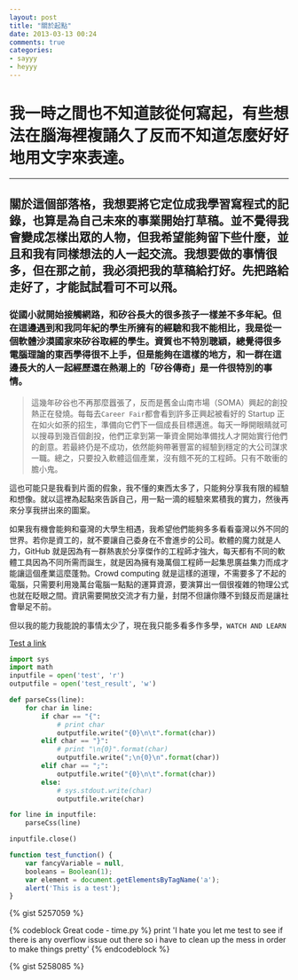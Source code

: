 ```yaml
---
layout: post
title: "關於起點"
date: 2013-03-13 00:24
comments: true
categories:
- sayyy
- heyyy
---
```

# 我一時之間也不知道該從何寫起，有些想法在腦海裡複誦久了反而不知道怎麼好好地用文字來表達。
---
## 關於這個部落格，我想要將它定位成我學習寫程式的記錄，也算是為自己未來的事業開始打草稿。並不覺得我會變成怎樣出眾的人物，但我希望能夠留下些什麼，並且和我有同樣想法的人一起交流。我想要做的事情很多，但在那之前，我必須把我的草稿給打好。先把路給走好了，才能試試看可不可以飛。

### 從國小就開始接觸網路，和矽谷長大的很多孩子一樣差不多年紀。但在這邊遇到和我同年紀的學生所擁有的經驗和我不能相比，我是從一個軟體沙漠國家來矽谷取經的學生。資質也不特別聰穎，總覺得很多電腦理論的東西學得很不上手，但是能夠在這樣的地方，和一群在這邊長大的人一起經歷還在熱潮上的「矽谷傳奇」是一件很特別的事情。

>這幾年矽谷也不再那麼囂張了，反而是舊金山南市場（SOMA）興起的創投熱正在發燒。每每去`Career Fair`都會看到許多正興起被看好的 Startup 正在如火如荼的招生，準備向它們下一個成長目標邁進。每天一睜開眼睛就可以搜尋到幾百個創投，他們正拿到第一筆資金開始準備找人才開始實行他們的創意。若最終仍是不成功，依然能夠帶著豐富的經驗到穩定的大公司謀求一職。總之，只要投入軟體這個產業，沒有餓不死的工程師。只有不敢衝的膽小鬼。

這也可能只是我看到片面的假象，我不懂的東西太多了，只能夠分享我有限的經驗和想像。就以這裡為起點來告訴自己，用一點一滴的經驗來累積我的實力，然後再來分享我拼出來的圖案。

如果我有機會能夠和臺灣的大學生相遇，我希望他們能夠多多看看臺灣以外不同的世界。若你是資工的，就不要讓自己委身在不會進步的公司。軟體的魔力就是人力，GitHub 就是因為有一群熱衷於分享傑作的工程師才強大，每天都有不同的軟體工具因為不同所需而誕生，就是因為擁有幾萬個工程師一起集思廣益集力而成才能讓這個產業這麼蓬勃。Crowd computing 就是這樣的道理，不需要多了不起的電腦，只需要利用幾萬台電腦一點點的運算資源，要演算出一個很複雜的物理公式也就在眨眼之間。資訊需要開放交流才有力量，封閉不但讓你賺不到錢反而是讓社會舉足不前。

但以我的能力我能說的事情太少了，現在我只能多看多作多學，`WATCH AND LEARN`

[Test a link](http://raejin.com "WATCH AND LEARN")
``` python
import sys
import math
inputfile = open('test', 'r')
outputfile = open('test_result', 'w')

def parseCss(line):
    for char in line:
        if char == "{":
            # print char
            outputfile.write("{0}\n\t".format(char))
        elif char == "}":
            # print "\n{0}".format(char)
            outputfile.write(";\n{0}\n".format(char))
        elif char == ";":
            outputfile.write("{0}\n\t".format(char))
        else:
            # sys.stdout.write(char)
            outputfile.write(char)

for line in inputfile:
    parseCss(line)

inputfile.close()
```

``` javascript
function test_function() {
    var fancyVariable = null,
    booleans = Boolean(1);
    var element = document.getElementsByTagName('a');
    alert('This is a test');
}
```

{% gist 5257059 %}

{% codeblock Great code - time.py %}
print 'I hate you let me test to see if there is any overflow issue out there so i have to clean up the mess in order to make things pretty'
{% endcodeblock %}

{% gist 5258085 %}